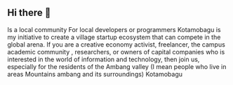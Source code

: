 ## Hi there 👋

<!--

**Here are some ideas to get you started:**

🙋‍♀️ A short introduction - what is your organization all about?
🌈 Contribution guidelines - how can the community get involved?
👩‍💻 Useful resources - where can the community find your docs? Is there anything else the community should know?
🍿 Fun facts - what does your team eat for breakfast?
🧙 Remember, you can do mighty things with the power of [Markdown](https://docs.github.com/github/writing-on-github/getting-started-with-writing-and-formatting-on-github/basic-writing-and-formatting-syntax)
-->
Is a local community For local developers or programmers Kotamobagu is my initiative to create a village startup ecosystem that can compete in the global arena.
If you are a creative economy activist, freelancer, the campus academic community , researchers, or owners of capital companies who is interested in the world of information and technology, then join us, especially for the residents of the Ambang valley (I mean people who live in areas Mountains ambang and its surroundings) Kotamobagu 
